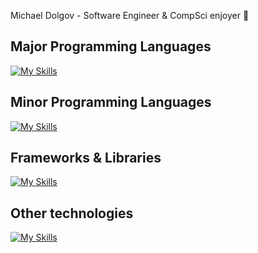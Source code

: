 Michael Dolgov - Software Engineer & CompSci enjoyer :floppy_disk:

## Major Programming Languages
[![My Skills](https://skillicons.dev/icons?i=python,cpp,cs&theme=dark&perline=15)](https://skillicons.dev)
## Minor Programming Languages
[![My Skills](https://skillicons.dev/icons?i=javascript,lua,c,asm&theme=dark&perline=15)](https://skillicons.dev)
## Frameworks & Libraries
[![My Skills](https://skillicons.dev/icons?i=flask,fastapi,react,qt,dotnet&theme=dark&perline=15)](https://skillicons.dev)
## Other technologies
[![My Skills](https://skillicons.dev/icons?i=linux,arch,kali,bash,redis,postgresql,docker,nginx,cmake,postman,heroku,git,markdown,vim,latex,css,html,php,vite,npm&theme=dark&perline=21)](https://skillicons.dev)
